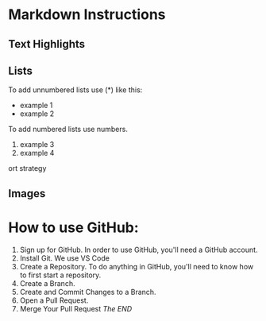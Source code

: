 # Markdown Instructions

## Text Highlights

## Lists

To add unnumbered lists use (*)
like this:
* example 1
* example 2

To add numbered lists use numbers.
1. example 3
2. example 4

ort strategy

## Images

# How to use GitHub:

1. Sign up for GitHub. In order to use GitHub, you'll need a GitHub account.
2. Install Git. We use VS Code
3. Create a Repository. To do anything in GitHub, you'll need to know how to first start a repository. 
4. Create a Branch. 
5. Create and Commit Changes to a Branch.
6. Open a Pull Request.
7. Merge Your Pull Request
         *The END*